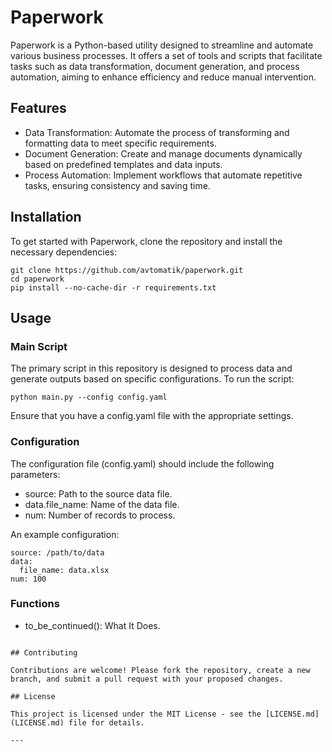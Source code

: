 # Paperwork

Paperwork is a Python-based utility designed to streamline and automate various business processes. It offers a set of tools and scripts that facilitate tasks such as data transformation, document generation, and process automation, aiming to enhance efficiency and reduce manual intervention.

## Features

- Data Transformation: Automate the process of transforming and formatting data to meet specific requirements.
- Document Generation: Create and manage documents dynamically based on predefined templates and data inputs.
- Process Automation: Implement workflows that automate repetitive tasks, ensuring consistency and saving time.

## Installation

To get started with Paperwork, clone the repository and install the necessary dependencies:

```
git clone https://github.com/avtomatik/paperwork.git
cd paperwork
pip install --no-cache-dir -r requirements.txt
```

## Usage

### Main Script

The primary script in this repository is designed to process data and generate outputs based on specific configurations. To run the script:

```
python main.py --config config.yaml
```

Ensure that you have a config.yaml file with the appropriate settings.

### Configuration

The configuration file (config.yaml) should include the following parameters:

- source: Path to the source data file.
- data.file_name: Name of the data file.
- num: Number of records to process.

An example configuration:

```
source: /path/to/data
data:
  file_name: data.xlsx
num: 100
```

### Functions

- to_be_continued(): What It Does.

```

## Contributing

Contributions are welcome! Please fork the repository, create a new branch, and submit a pull request with your proposed changes.

## License

This project is licensed under the MIT License - see the [LICENSE.md](LICENSE.md) file for details.

---
